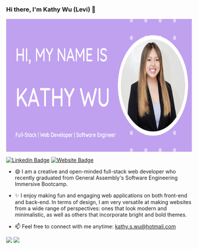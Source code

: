### Hi there, I'm Kathy Wu (Levi) 👋

<img align="center" src="./Banner.png" height="360em"/>

[![Linkedin Badge](https://img.shields.io/badge/-LinkedIn-0e76a8?style=for-the-badge&logo=Linkedin&logoColor=white)](https://linkedin.com/in/wu-kathy)
[![Website Badge](https://img.shields.io/badge/Website-3b5998?style=for-the-badge&logo=google-chrome&logoColor=white)](https://www.kathyswu.com)

- :smile: I am a creative and open-minded full-stack web developer who recently graduated from General Assembly's Software Engineering Immersive Bootcamp.

- :sparkles: I enjoy making fun and engaging web applications on both front-end and back-end.
  In terms of design, I am very versatile at making websites from a wide range of perspectives: ones that look modern and minimalistic, as well as others that incorporate bright and bold themes.

- :mailbox: Feel free to connect with me anytime: kathy.s.wu@hotmail.com

<p>
  <img align="top" height="180em" src="https://github-readme-stats.vercel.app/api?username=kathyswu&hide=stars,issues&count_private=true&show_icons=true&hide_border=true&theme=buefy&bg_color=10,fffcdc,d9a7c7" />
  <img align="top" height="180em"  src="https://github-readme-stats.vercel.app/api/top-langs/?username=kathyswu&hide_border=true&bg_color=50,FFFFFF,FFEFBA&theme=buefy" />
</p>
